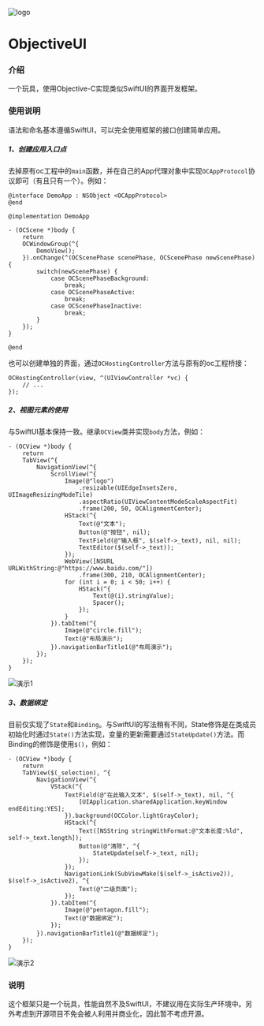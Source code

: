 ![logo](https://gitee.com/ObjectiveUI/ObjectiveUI/raw/master/Resource/logo@3x.png)

# ObjectiveUI

### 介绍
一个玩具，使用Objective-C实现类似SwiftUI的界面开发框架。

### 使用说明
语法和命名基本遵循SwiftUI，可以完全使用框架的接口创建简单应用。

##### 1、创建应用入口点
去掉原有oc工程中的`main`函数，并在自己的App代理对象中实现`OCAppProtocol`协议即可（有且只有一个）。例如：

```
@interface DemoApp : NSObject <OCAppProtocol>
@end

@implementation DemoApp

- (OCScene *)body {
    return
    OCWindowGroup(^{
        DemoView();
    }).onChange(^(OCScenePhase scenePhase, OCScenePhase newScenePhase) {
        switch(newScenePhase) {
            case OCScenePhaseBackground:
                break;
            case OCScenePhaseActive:
                break;
            case OCScenePhaseInactive:
                break;
        }
    });
}

@end
```
也可以创建单独的界面，通过`OCHostingController`方法与原有的oc工程桥接：

```
OCHostingController(view, ^(UIViewController *vc) {
    // ...
});
```

##### 2、视图元素的使用
与SwiftUI基本保持一致。继承`OCView`类并实现`body`方法，例如：

```
- (OCView *)body {
    return
    TabView(^{
        NavigationView(^{
            ScrollView(^{
                Image(@"logo")
                    .resizable(UIEdgeInsetsZero, UIImageResizingModeTile)
                    .aspectRatio(UIViewContentModeScaleAspectFit)
                    .frame(200, 50, OCAlignmentCenter);
                HStack(^{
                    Text(@"文本");
                    Button(@"按钮", nil);
                    TextField(@"输入框", $(self->_text), nil, nil);
                    TextEditor($(self->_text));
                });
                WebView([NSURL URLWithString:@"https://www.baidu.com/"])
                    .frame(300, 210, OCAlignmentCenter);
                for (int i = 0; i < 50; i++) {
                    HStack(^{
                        Text(@(i).stringValue);
                        Spacer();
                    });
                }
            }).tabItem(^{
                Image(@"circle.fill");
                Text(@"布局演示");
            }).navigationBarTitle1(@"布局演示");
        });
    });
}
```
![演示1](https://gitee.com/ObjectiveUI/ObjectiveUI/raw/master/Resource/1.gif)

##### 3、数据绑定
目前仅实现了`State`和`Binding`。与SwiftUI的写法稍有不同，State修饰是在类成员初始化时通过`State()`方法实现，变量的更新需要通过`StateUpdate()`方法。而Binding的修饰是使用`$()`，例如：

```
- (OCView *)body {
    return
    TabView($(_selection), ^{
        NavigationView(^{
            VStack(^{
                TextField(@"在此输入文本", $(self->_text), nil, ^{
                    [UIApplication.sharedApplication.keyWindow endEditing:YES];
                }).background(OCColor.lightGrayColor);
                HStack(^{
                    Text([NSString stringWithFormat:@"文本长度:%ld", self->_text.length]);
                    Button(@"清除", ^{
                        StateUpdate(self->_text, nil);
                    });
                });
                NavigationLink(SubViewMake($(self->_isActive2)), $(self->_isActive2), ^{
                    Text(@"二级页面");
                });
            }).tabItem(^{
                Image(@"pentagon.fill");
                Text(@"数据绑定");
            });
        }).navigationBarTitle1(@"数据绑定");
    });
}
```
![演示2](https://gitee.com/ObjectiveUI/ObjectiveUI/raw/master/Resource/2.gif)

### 说明
这个框架只是一个玩具，性能自然不及SwiftUI，不建议用在实际生产环境中。另外考虑到开源项目不免会被人利用并商业化，因此暂不考虑开源。

